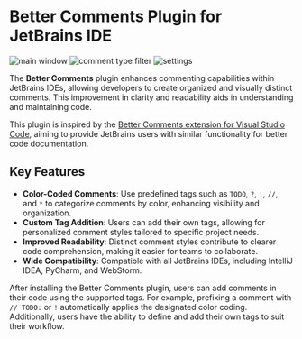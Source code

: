 # Better Comments Plugin for JetBrains IDE

![main window](https://github.com/user-attachments/assets/10e0fe96-661a-4f9a-bd92-4b305cf3bdff)
![comment type filter](https://github.com/user-attachments/assets/a3470570-7ae2-46db-bf82-49049d070891)
![settings](https://github.com/user-attachments/assets/745942d2-70a1-46af-98ae-b57a2c93efc8)

The **Better Comments** plugin enhances commenting capabilities within JetBrains IDEs, allowing developers to create organized and visually distinct comments. This improvement in clarity and readability aids in understanding and maintaining code.

This plugin is inspired by the [Better Comments extension for Visual Studio Code](https://marketplace.visualstudio.com/items?itemName=aaron-bond.better-comments), aiming to provide JetBrains users with similar functionality for better code documentation.

## Key Features

- **Color-Coded Comments**: Use predefined tags such as `TODO`, `?`, `!`, `//`, and `*` to categorize comments by color, enhancing visibility and organization.
- **Custom Tag Addition**: Users can add their own tags, allowing for personalized comment styles tailored to specific project needs.
- **Improved Readability**: Distinct comment styles contribute to clearer code comprehension, making it easier for teams to collaborate.
- **Wide Compatibility**: Compatible with all JetBrains IDEs, including IntelliJ IDEA, PyCharm, and WebStorm.

After installing the Better Comments plugin, users can add comments in their code using the supported tags. For example, prefixing a comment with `// TODO:` or `!` automatically applies the designated color coding. Additionally, users have the ability to define and add their own tags to suit their workflow.
